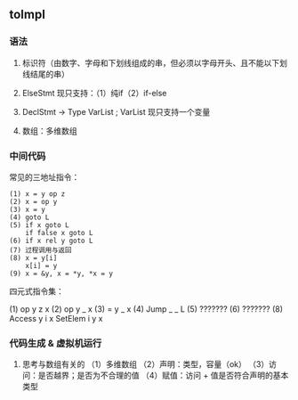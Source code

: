 ## toImpl

### 语法

1. 标识符（由数字、字母和下划线组成的串，但必须以字母开头、且不能以下划线结尾的串）

2. ElseStmt
    现只支持：（1）纯if（2）if-else

3. DeclStmt -> Type VarList ;
    VarList 现只支持一个变量

4. 数组：多维数组

### 中间代码

常见的三地址指令：  
  
    (1) x = y op z
    (2) x = op y
    (3) x = y
    (4) goto L
    (5) if x goto L
        if false x goto L
    (6) if x rel y goto L
    (7) 过程调用与返回
    (8) x = y[i]
        x[i] = y
    (9) x = &y, x = *y, *x = y

四元式指令集：  
  
(1) op  y   z   x
(2) op  y   _   x
(3) =   y   _   x
(4) Jump    _   _   L
(5) ???????
(6) ???????
(8) Access  y   i   x
    SetElem i   y   x



### 代码生成 & 虚拟机运行

1. 思考与数组有关的
    （1）多维数组
    （2）声明：类型，容量（ok）
    （3）访问：是否越界；是否为不合理的值
    （4）赋值：访问 + 值是否符合声明的基本类型
    